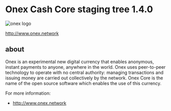 Onex Cash Core staging tree 1.4.0
===============================

![onex logo](https://raw.githubusercontent.com/firesec/onex-core/master/src/qt/res/images/light/splash.png)

http://www.onex.network

about
----------------

Onex is an experimental new digital currency that enables anonymous, instant
payments to anyone, anywhere in the world. Onex uses peer-to-peer technology
to operate with no central authority: managing transactions and issuing money
are carried out collectively by the network. Onex Core is the name of the open
source software which enables the use of this currency.

For more information:

* http://www.onex.network
